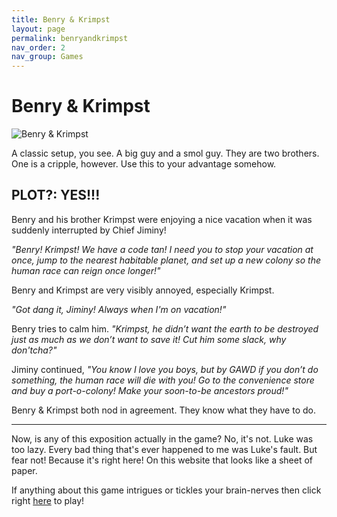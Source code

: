 ```yaml
---
title: Benry & Krimpst
layout: page
permalink: benryandkrimpst
nav_order: 2
nav_group: Games
---
```


# Benry & Krimpst

![Benry & Krimpst](https://img.itch.zone/aW1nLzE3NDE0MDU3LnBuZw==/315x250%23c/%2FyL5eG.png)

A classic setup, you see. A big guy and a smol guy. They are two brothers. One is a cripple, however. Use this to your advantage somehow.

## PLOT?: YES!!!

Benry and his brother Krimpst were enjoying a nice vacation when it was suddenly interrupted by Chief Jiminy!

*"Benry! Krimpst! We have a code tan! I need you to stop your vacation at once, jump to the nearest habitable planet, and set up a new colony so the human race can reign once longer!"*

Benry and Krimpst are very visibly annoyed, especially Krimpst.

*"Got dang it, Jiminy! Always when I'm on vacation!"*

Benry tries to calm him. *"Krimpst, he didn’t want the earth to be destroyed just as much as we don’t want to save it! Cut him some slack, why don'tcha?"*

Jiminy continued, *"You know I love you boys, but by GAWD if you don’t do something, the human race will die with you! Go to the convenience store and buy a port-o-colony! Make your soon-to-be ancestors proud!"*

Benry & Krimpst both nod in agreement. They know what they have to do.

---

Now, is any of this exposition actually in the game? No, it's not. Luke was too lazy. Every bad thing that's ever happened to me was Luke's fault. But fear not! Because it's right here! On this website that looks like a sheet of paper.

If anything about this game intrigues or tickles your brain-nerves then click right [here](https://another-banger.itch.io/benry-y-krimpst) to play!